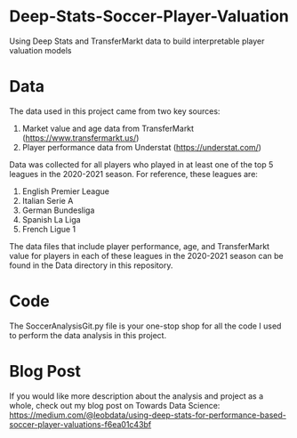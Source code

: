 # Deep-Stats-Soccer-Player-Valuation
Using Deep Stats and TransferMarkt data to build interpretable player valuation models

# Data
The data used in this project came from two key sources:
1. Market value and age data from TransferMarkt (https://www.transfermarkt.us/)
2. Player performance data from Understat (https://understat.com/)

Data was collected for all players who played in at least one of the top 5 leagues in the 2020-2021 season. For reference, these leagues are:
1. English Premier League
2. Italian Serie A
3. German Bundesliga
4. Spanish La Liga
5. French Ligue 1

The data files that include player performance, age, and TransferMarkt value for players in each of these leagues in the 2020-2021 season can be found in the Data directory in this repository. 

# Code
The SoccerAnalysisGit.py file is your one-stop shop for all the code I used to perform the data analysis in this project. 

# Blog Post
If you would like more description about the analysis and project as a whole, check out my blog post on Towards Data Science: https://medium.com/@leobdata/using-deep-stats-for-performance-based-soccer-player-valuations-f6ea01c43bf
